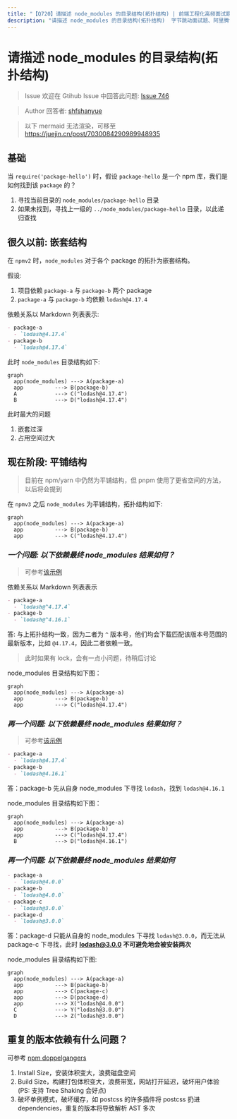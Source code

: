 ```yaml
---
title: "【Q720】请描述 node_modules 的目录结构(拓扑结构) | 前端工程化高频面试题"
description: "请描述 node_modules 的目录结构(拓扑结构)  字节跳动面试题、阿里腾讯面试题、美团小米面试题。"
---
```


# 请描述 node_modules 的目录结构(拓扑结构)

> Issue
> 欢迎在 Gtihub Issue 中回答此问题: [Issue 746](https://github.com/shfshanyue/Daily-Question/issues/746)

> Author
> 回答者: [shfshanyue](https://github.com/shfshanyue)

> 以下 mermaid 无法渲染，可移至 <https://juejin.cn/post/7030084290989948935>

## 基础

当 `require('package-hello')` 时，假设 `package-hello` 是一个 npm 库，我们是如何找到该 `package` 的？

1. 寻找当前目录的 `node_modules/package-hello` 目录
1. 如果未找到，寻找上一级的 `../node_modules/package-hello` 目录，以此递归查找

## 很久以前: 嵌套结构

在 `npmv2` 时，`node_modules` 对于各个 package 的拓扑为嵌套结构。

假设:

1. 项目依赖 `package-a` 与 `package-b` 两个 package
1. `package-a` 与 `package-b` 均依赖 `lodash@4.17.4`

依赖关系以 Markdown 列表表示:

```markdown
- package-a
  - `lodash@4.17.4`
- package-b
  - `lodash@4.17.4`
```

此时 `node_modules` 目录结构如下:

```mermaid
graph
  app(node_modules) ---> A(package-a)
  app          ---> B(package-b)
  A            ---> C("lodash@4.17.4")
  B            ---> D("lodash@4.17.4")
```

此时最大的问题

1. 嵌套过深
2. 占用空间过大

## 现在阶段: 平铺结构

> 目前在 npm/yarn 中仍然为平铺结构，但 pnpm 使用了更省空间的方法，以后将会提到

在 `npmv3` 之后 `node_modules` 为平铺结构，拓扑结构如下:

```mermaid
graph
  app(node_modules) ---> A(package-a)
  app          ---> B(package-b)
  app          ---> C("lodash@4.17.4")
```

### _一个问题: 以下依赖最终 node_modules 结果如何？_

> 可参考[该示例](https://github.com/shfshanyue/node-examples/tree/master/engineering/package/topology)

依赖关系以 Markdown 列表表示

```markdown
- package-a
  - `lodash@^4.17.4`
- package-b
  - `lodash@^4.16.1`
```

答: 与上拓扑结构一致，因为二者为 `^` 版本号，他们均会下载匹配该版本号范围的最新版本，比如 `@4.17.4`，因此二者依赖一致。

> 此时如果有 lock，会有一点小问题，待稍后讨论

node_modules 目录结构如下图：

```mermaid
graph
  app(node_modules) ---> A(package-a)
  app          ---> B(package-b)
  app          ---> C("lodash@4.17.4")
```

### _再一个问题: 以下依赖最终 node_modules 结果如何？_

> 可参考[该示例](https://github.com/shfshanyue/node-examples/tree/master/engineering/package/topology-dup)

```markdown
- package-a
  - `lodash@4.17.4`
- package-b
  - `lodash@4.16.1`
```

答：package-b 先从自身 node_modules 下寻找 `lodash`，找到 `lodash@4.16.1`

node_modules 目录结构如下图：

```mermaid
graph
  app(node_modules) ---> A(package-a)
  app          ---> B(package-b)
  app          ---> C("lodash@4.17.4")
  B            ---> D("lodash@4.16.1")
```

### _再一个问题: 以下依赖最终 node_modules 结果如何_

```markdown
- package-a
  - `lodash@4.0.0`
- package-b
  - `lodash@4.0.0`
- package-c
  - `lodash@3.0.0`
- package-d
  - `lodash@3.0.0`
```

答：package-d 只能从自身的 node_modules 下寻找 `lodash@3.0.0`，而无法从 package-c 下寻找，此时 **lodash@3.0.0 不可避免地会被安装两次**

node_modules 目录结构如下图:

```mermaid
graph
  app(node_modules) ---> A(package-a)
  app          ---> B(package-b)
  app          ---> C(package-c)
  app          ---> D(package-d)
  app          ---> X("lodash@4.0.0")
  C            ---> Y("lodash@3.0.0")
  D            ---> Z("lodash@3.0.0")
```

## 重复的版本依赖有什么问题？

可参考 [npm doppelgangers](https://rushjs.io/pages/advanced/npm_doppelgangers/)

1. Install Size，安装体积变大，浪费磁盘空间
1. Build Size，构建打包体积变大，浪费带宽，网站打开延迟，破坏用户体验 (PS: 支持 Tree Shaking 会好点)
1. 破坏单例模式，破坏缓存，如 postcss 的许多插件将 postcss 扔进 dependencies，重复的版本将导致解析 AST 多次
